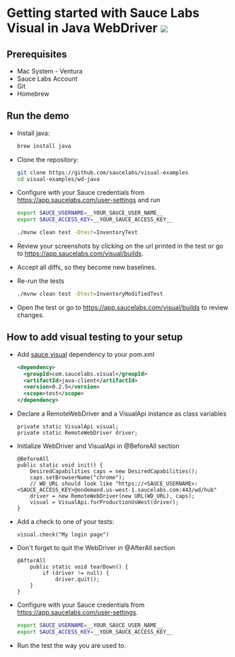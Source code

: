 # Getting started with Sauce Labs Visual in Java WebDriver [![](https://badgen.net/badge/Run%20this%20/README/5B3ADF?icon=https://runme.dev/img/logo.svg)](https://runme.dev/api/runme?repository=git%40github.com%3Asaucelabs%2Fvisual-examples.git)

## Prerequisites

- Mac System - Ventura
- Sauce Labs Account
- Git
- Homebrew

## Run the demo

- Install java:
  ```sh { name=java }
  brew install java
  ```

- Clone the repository:
  ```sh { name=clone }
  git clone https://github.com/saucelabs/visual-examples
  cd visual-examples/wd-java
  ```

- Configure with your Sauce credentials from https://app.saucelabs.com/user-settings and run
  ```sh {name=setup}
  export SAUCE_USERNAME=__YOUR_SAUCE_USER_NAME__
  export SAUCE_ACCESS_KEY=__YOUR_SAUCE_ACCESS_KEY__

  ./mvnw clean test -Dtest=InventoryTest
  ```

- Review your screenshots by clicking on the url printed in the test or go to https://app.saucelabs.com/visual/builds.
- Accept all diffs, so they become new baselines.

- Re-run the tests
  ```sh
  ./mvnw clean test -Dtest=InventoryModifiedTest
  ```

- Open the test or go to https://app.saucelabs.com/visual/builds to review changes.

## How to add visual testing to your setup

- Add [sauce visual](https://central.sonatype.com/artifact/com.saucelabs.visual/java-client) dependency
  to your pom.xml
  ```xml
  <dependency>
    <groupId>com.saucelabs.visual</groupId>
    <artifactId>java-client</artifactId>
    <version>0.2.5</version>
    <scope>test</scope>
  </dependency>
  ```

- Declare a RemoteWebDriver and a VisualApi instance as class variables
  ```
  private static VisualApi visual;
  private static RemoteWebDriver driver;
  ```

- Initialize WebDriver and VisualApi in @BeforeAll section
  ```
  @BeforeAll
  public static void init() {
      DesiredCapabilities caps = new DesiredCapabilities();
      caps.setBrowserName("chrome");
      // WD_URL should look like "https://<SAUCE_USERNAME>:<SAUCE_ACCESS_KEY>@ondemand.us-west-1.saucelabs.com:443/wd/hub"
      driver = new RemoteWebDriver(new URL(WD_URL), caps);
      visual = VisualApi.forProductionUsWest(driver);
  }
  ```

- Add a check to one of your tests:
  ```
  visual.check("My login page")
  ```

- Don't forget to quit the WebDriver in @AfterAll section
  ```
  @AfterAll
      public static void tearDown() {
          if (driver != null) {
              driver.quit();
      }
  }
  ```

- Configure with your Sauce credentials from https://app.saucelabs.com/user-settings.
  ```sh
  export SAUCE_USERNAME=__YOUR_SAUCE_USER_NAME__
  export SAUCE_ACCESS_KEY=__YOUR_SAUCE_ACCESS_KEY__
  ```

- Run the test the way you are used to.
